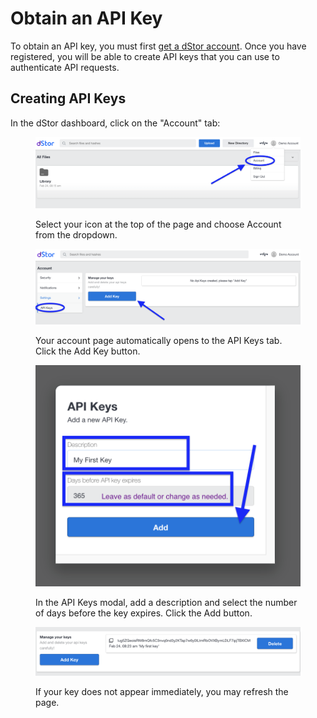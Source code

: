 # Obtain an API Key

To obtain an API key, you must first [get a dStor account](../account-setup.md). Once you have registered, you will be able to create API keys that you can use to authenticate API requests.

## Creating API Keys

In the dStor dashboard, click on the "Account" tab:

<figure><img src="../../.gitbook/assets/Screenshot 2023-02-24 at 8.15.42 AM (1).png" alt=""><figcaption><p>Select your icon at the top of the page and choose Account from the dropdown.</p></figcaption></figure>

<figure><img src="../../.gitbook/assets/Screenshot 2023-02-24 at 8.17.23 AM.png" alt=""><figcaption><p>Your account page automatically opens to the API Keys tab. Click the Add Key button.</p></figcaption></figure>

<figure><img src="../../.gitbook/assets/Screenshot 2023-02-24 at 8.18.46 AM.png" alt=""><figcaption><p>In the API Keys modal, add a description and select the number of days before the key expires. Click the Add button.</p></figcaption></figure>

<figure><img src="../../.gitbook/assets/Screenshot 2023-02-24 at 8.23.19 AM.png" alt=""><figcaption><p>If your key does not appear immediately, you may refresh the page. </p></figcaption></figure>
